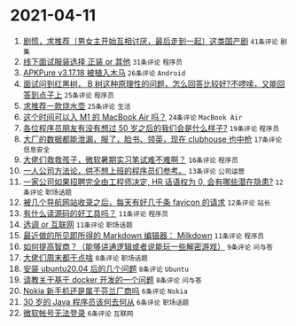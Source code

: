 # 2021-04-11

1. [剧慌，求推荐〔男女主开始互相讨厌，最后走到一起〕这类国产剧](https://www.v2ex.com/t/769868) `41条评论` `剧集`
1. [线下面试服装选择 正装 or 其他](https://www.v2ex.com/t/769852) `31条评论` `程序员`
1. [APKPure v3.17.18 被植入木马](https://www.v2ex.com/t/769879) `26条评论` `Android`
1. [面试问到红黑树， B 树这种原理性的问题，怎么回答比较好?不啰嗦，又能回答到点子上](https://www.v2ex.com/t/769849) `25条评论` `程序员`
1. [求推荐一款烧水壶](https://www.v2ex.com/t/769861) `25条评论` `生活`
1. [这个时间可以入 M1 的 MacBook Air 吗？](https://www.v2ex.com/t/769825) `24条评论` `MacBook Air`
1. [各位程序员朋友有没有想过 50 岁之后的我们会是什么样子?](https://www.v2ex.com/t/769894) `19条评论` `程序员`
1. [大厂的数据都能泄漏，服了，脸书、领英，现在 clubhouse 也中枪](https://www.v2ex.com/t/769881) `17条评论` `信息安全`
1. [大佬们救救孩子，微软暑期实习笔试难不难啊？](https://www.v2ex.com/t/769862) `16条评论` `程序员`
1. [一人公司方法论，供不想上班的程序员们参考。](https://www.v2ex.com/t/769865) `13条评论` `公司运营`
1. [一家公司如果招聘完全由工程师决定, HR 话语权为 0, 会有哪些潜在隐患?](https://www.v2ex.com/t/769885) `12条评论` `职场话题`
1. [被几个导航网站收录之后，每天有好几千条 favicon 的请求](https://www.v2ex.com/t/769846) `12条评论` `站长`
1. [有什么读源码的好工具吗？](https://www.v2ex.com/t/769869) `11条评论` `程序员`
1. [选调 or 互联网](https://www.v2ex.com/t/769847) `11条评论` `职场话题`
1. [最近做的所见即所得的 Markdown 编辑器： Milkdown](https://www.v2ex.com/t/769835) `11条评论` `程序员`
1. [如何提高智商？（能够讲通逻辑或者说能玩一些解密游戏）](https://www.v2ex.com/t/769858) `9条评论` `问与答`
1. [大佬们周末都干点啥](https://www.v2ex.com/t/769855) `8条评论` `职场话题`
1. [安装 ubuntu20.04 后的几个问题](https://www.v2ex.com/t/769839) `8条评论` `Ubuntu`
1. [请教关于基于 docker 开发的一个问题](https://www.v2ex.com/t/769822) `8条评论` `问与答`
1. [Nokia 新手机还是属于芬兰厂商吗](https://www.v2ex.com/t/769906) `6条评论` `Nokia`
1. [30 岁的 Java 程序员该何去何从](https://www.v2ex.com/t/769843) `6条评论` `职场话题`
1. [微软帐号无法登录](https://www.v2ex.com/t/769836) `6条评论` `互联网`
